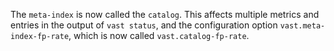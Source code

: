 The `meta-index` is now called the `catalog`. This affects multiple metrics and
entries in the output of `vast status`, and the configuration option
`vast.meta-index-fp-rate`, which is now called `vast.catalog-fp-rate`.
